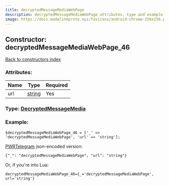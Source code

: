 ```yaml
---
title: decryptedMessageMediaWebPage
description: decryptedMessageMediaWebPage attributes, type and example
image: https://docs.madelineproto.xyz/favicons/android-chrome-256x256.png
---
```

## Constructor: decryptedMessageMediaWebPage\_46  
[Back to constructors index](index.md)



### Attributes:

| Name     |    Type       | Required |
|----------|---------------|----------|
|url|[string](../types/string.md) | Yes|



### Type: [DecryptedMessageMedia](../types/DecryptedMessageMedia.md)


### Example:

```
$decryptedMessageMediaWebPage_46 = ['_' => 'decryptedMessageMediaWebPage', 'url' => 'string'];
```  

[PWRTelegram](https://pwrtelegram.xyz) json-encoded version:

```
{"_": "decryptedMessageMediaWebPage", "url": "string"}
```


Or, if you're into Lua:  


```
decryptedMessageMediaWebPage_46={_='decryptedMessageMediaWebPage', url='string'}

```


